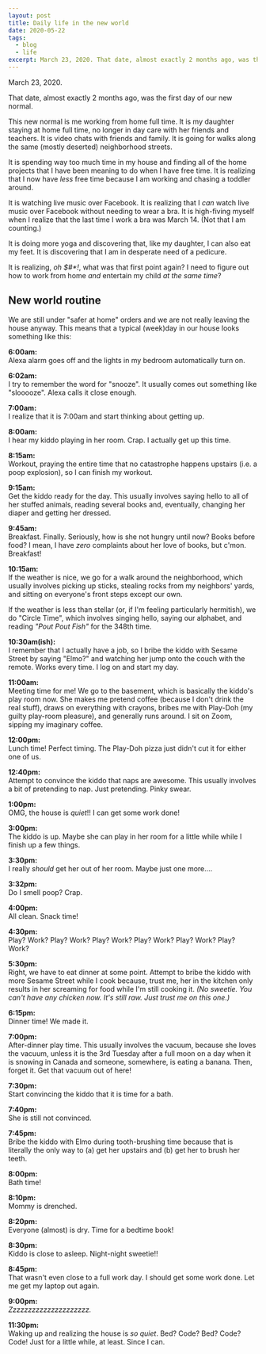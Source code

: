```yaml
---
layout: post
title: Daily life in the new world
date: 2020-05-22
tags:
  - blog
  - life
excerpt: March 23, 2020. That date, almost exactly 2 months ago, was the first day of our new normal.
---
```


March 23, 2020.

That date, almost exactly 2 months ago, was the first day of our new normal.

This new normal is me working from home full time. It is my daughter staying at home full time, no longer in day care with her friends and teachers. It is video chats with friends and family. It is going for walks along the same (mostly deserted) neighborhood streets.

It is spending way too much time in my house and finding all of the home projects that I have been meaning to do when I have free time. It is realizing that I now have _less_ free time because I am working and chasing a toddler around.

It is watching live music over Facebook. It is realizing that I _can_ watch live music over Facebook without needing to wear a bra. It is high-fiving myself when I realize that the last time I work a bra was March 14. (Not that I am counting.)

It is doing more yoga and discovering that, like my daughter, I can also eat my feet. It is discovering that I am in desperate need of a pedicure.

It is realizing, _oh $#\*!_, what was that first point again? I need to figure out how to work from home _and_ entertain my child _at the same time_?

## New world routine

We are still under "safer at home" orders and we are not really leaving the house anyway. This means that a typical (week)day in our house looks something like this:

**6:00am:** <br>
Alexa alarm goes off and the lights in my bedroom automatically turn on.

**6:02am:** <br>
I try to remember the word for "snooze". It usually comes out something like "slooooze". Alexa calls it close enough.

**7:00am:** <br>
I realize that it is 7:00am and start thinking about getting up.

**8:00am:** <br>
I hear my kiddo playing in her room. Crap. I actually get up this time.

**8:15am:** <br>
Workout, praying the entire time that no catastrophe happens upstairs (i.e. a poop explosion), so I can finish my workout.

**9:15am:** <br>
Get the kiddo ready for the day. This usually involves saying hello to all of her stuffed animals, reading several books and, eventually, changing her diaper and getting her dressed.

**9:45am:** <br>
Breakfast. Finally. Seriously, how is she not hungry until now? Books before food? I mean, I have _zero_ complaints about her love of books, but c'mon. Breakfast!

**10:15am:** <br>
If the weather is nice, we go for a walk around the neighborhood, which usually involves picking up sticks, stealing rocks from my neighbors' yards, and sitting on everyone's front steps except our own.

If the weather is less than stellar (or, if I'm feeling particularly hermitish), we do "Circle Time", which involves singing hello, saying our alphabet, and reading _"Pout Pout Fish"_ for the 348th time.

**10:30am(ish):** <br>
I remember that I actually have a job, so I bribe the kiddo with Sesame Street by saying "Elmo?" and watching her jump onto the couch with the remote. Works every time. I log on and start my day.

**11:00am:** <br>
Meeting time for me! We go to the basement, which is basically the kiddo's play room now. She makes me pretend coffee (because I don't drink the real stuff), draws on everything with crayons, bribes me with Play-Doh (my guilty play-room pleasure), and generally runs around. I sit on Zoom, sipping my imaginary coffee.

**12:00pm:** <br>
Lunch time! Perfect timing. The Play-Doh pizza just didn't cut it for either one of us.

**12:40pm:** <br>
Attempt to convince the kiddo that naps are awesome. This usually involves a bit of pretending to nap. Just pretending. Pinky swear.

**1:00pm:** <br>
OMG, the house is _quiet_!! I can get some work done!

**3:00pm:** <br>
The kiddo is up. Maybe she can play in her room for a little while while I finish up a few things.

**3:30pm:** <br>
I really _should_ get her out of her room. Maybe just one more....

**3:32pm:** <br>
Do I smell poop? Crap.

**4:00pm:** <br>
All clean. Snack time!

**4:30pm:** <br>
Play? Work? Play? Work? Play? Work? Play? Work? Play? Work? Play? Work?

**5:30pm:** <br>
Right, we have to eat dinner at some point. Attempt to bribe the kiddo with more Sesame Street while I cook because, trust me, her in the kitchen only results in her screaming for food while I'm still cooking it. _(No sweetie. You can't have any chicken now. It's still raw. Just trust me on this one.)_

**6:15pm:** <br>
Dinner time! We made it.

**7:00pm:** <br>
After-dinner play time. This usually involves the vacuum, because she loves the vacuum, unless it is the 3rd Tuesday after a full moon on a day when it is snowing in Canada and someone, somewhere, is eating a banana. Then, forget it. Get that vacuum out of here!

**7:30pm:** <br>
Start convincing the kiddo that it is time for a bath.

**7:40pm:** <br>
She is still not convinced.

**7:45pm:** <br>
Bribe the kiddo with Elmo during tooth-brushing time because that is literally the only way to (a) get her upstairs and (b) get her to brush her teeth.

**8:00pm:** <br>
Bath time!

**8:10pm:** <br>
Mommy is drenched.

**8:20pm:** <br>
Everyone (almost) is dry. Time for a bedtime book!

**8:30pm:** <br>
Kiddo is close to asleep. Night-night sweetie!!

**8:45pm:** <br>
That wasn't even close to a full work day. I should get some work done. Let me get my laptop out again.

**9:00pm:** <br>
_Zzzzzzzzzzzzzzzzzzzzz._

**11:30pm:** <br>
Waking up and realizing the house is _so quiet_. Bed? Code? Bed? Code? Code! Just for a little while, at least. Since I can.

